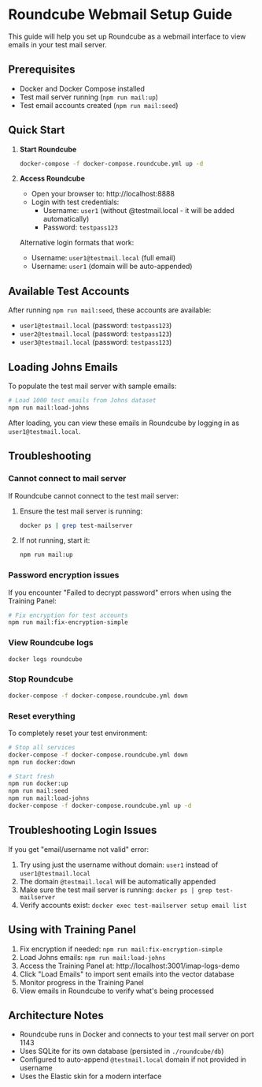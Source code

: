 # Roundcube Webmail Setup Guide

This guide will help you set up Roundcube as a webmail interface to view emails in your test mail server.

## Prerequisites

- Docker and Docker Compose installed
- Test mail server running (`npm run mail:up`)
- Test email accounts created (`npm run mail:seed`)

## Quick Start

1. **Start Roundcube**
   ```bash
   docker-compose -f docker-compose.roundcube.yml up -d
   ```

2. **Access Roundcube**
   - Open your browser to: http://localhost:8888
   - Login with test credentials:
     - Username: `user1` (without @testmail.local - it will be added automatically)
     - Password: `testpass123`
   
   Alternative login formats that work:
   - Username: `user1@testmail.local` (full email)
   - Username: `user1` (domain will be auto-appended)

## Available Test Accounts

After running `npm run mail:seed`, these accounts are available:
- `user1@testmail.local` (password: `testpass123`)
- `user2@testmail.local` (password: `testpass123`)
- `user3@testmail.local` (password: `testpass123`)

## Loading Johns Emails

To populate the test mail server with sample emails:

```bash
# Load 1000 test emails from Johns dataset
npm run mail:load-johns
```

After loading, you can view these emails in Roundcube by logging in as `user1@testmail.local`.

## Troubleshooting

### Cannot connect to mail server
If Roundcube cannot connect to the test mail server:

1. Ensure the test mail server is running:
   ```bash
   docker ps | grep test-mailserver
   ```

2. If not running, start it:
   ```bash
   npm run mail:up
   ```

### Password encryption issues
If you encounter "Failed to decrypt password" errors when using the Training Panel:

```bash
# Fix encryption for test accounts
npm run mail:fix-encryption-simple
```

### View Roundcube logs
```bash
docker logs roundcube
```

### Stop Roundcube
```bash
docker-compose -f docker-compose.roundcube.yml down
```

### Reset everything
To completely reset your test environment:

```bash
# Stop all services
docker-compose -f docker-compose.roundcube.yml down
npm run docker:down

# Start fresh
npm run docker:up
npm run mail:seed
npm run mail:load-johns
docker-compose -f docker-compose.roundcube.yml up -d
```

## Troubleshooting Login Issues

If you get "email/username not valid" error:
1. Try using just the username without domain: `user1` instead of `user1@testmail.local`
2. The domain `@testmail.local` will be automatically appended
3. Make sure the test mail server is running: `docker ps | grep test-mailserver`
4. Verify accounts exist: `docker exec test-mailserver setup email list`

## Using with Training Panel

1. Fix encryption if needed: `npm run mail:fix-encryption-simple`
2. Load Johns emails: `npm run mail:load-johns`
3. Access the Training Panel at: http://localhost:3001/imap-logs-demo
4. Click "Load Emails" to import sent emails into the vector database
5. Monitor progress in the Training Panel
6. View emails in Roundcube to verify what's being processed

## Architecture Notes

- Roundcube runs in Docker and connects to your test mail server on port 1143
- Uses SQLite for its own database (persisted in `./roundcube/db`)
- Configured to auto-append `@testmail.local` domain if not provided in username
- Uses the Elastic skin for a modern interface